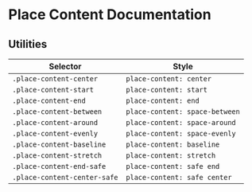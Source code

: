 # Place Content Documentation

## Utilities

| Selector                     | Style                          |
| ---------------------------- | ------------------------------ |
| `.place-content-center`      | `place-content: center`        |
| `.place-content-start`       | `place-content: start`         |
| `.place-content-end`         | `place-content: end`           |
| `.place-content-between`     | `place-content: space-between` |
| `.place-content-around`      | `place-content: space-around`  |
| `.place-content-evenly`      | `place-content: space-evenly`  |
| `.place-content-baseline`    | `place-content: baseline`      |
| `.place-content-stretch`     | `place-content: stretch`       |
| `.place-content-end-safe`    | `place-content: safe end`      |
| `.place-content-center-safe` | `place-content: safe center`   |
